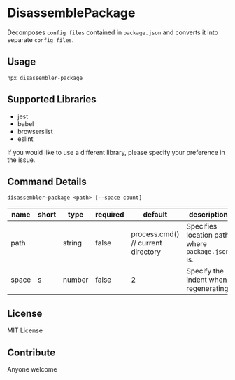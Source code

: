 # DisassemblePackage
Decomposes `config files` contained in `package.json` and converts it into separate `config files`.

## Usage
```shell
npx disassembler-package
```

## Supported Libraries
- jest
- babel
- browserslist
- eslint

If you would like to use a different library, please specify your preference in the issue.

## Command Details
```shell
disassembler-package <path> [--space count]
```
| name  | short | type   | required | default                            | description                                      | 
| ----- | ----- | ------ | -------- | ---------------------------------- | ------------------------------------------------ | 
| path  |       | string | false    | process.cmd() // current directory | Specifies location path where `package.json` is. | 
| space | s     | number | false    | 2                                  | Specify the indent when regenerating.            | 
## License
MIT License

## Contribute
Anyone welcome

